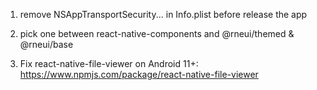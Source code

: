 1. remove <key>NSAppTransportSecurity<key>... in Info.plist before release the app

2. pick one between react-native-components and @rneui/themed & @rneui/base

3. Fix react-native-file-viewer on Android 11+: https://www.npmjs.com/package/react-native-file-viewer
